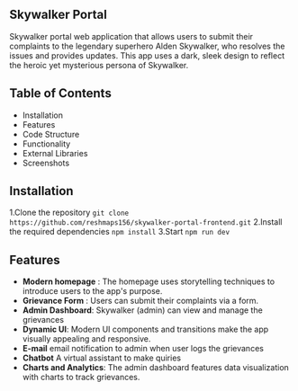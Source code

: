 ## Skywalker Portal
Skywalker portal web application that allows users to submit their complaints to the legendary superhero Alden Skywalker, who resolves the issues and provides updates. This app uses a dark, sleek design to reflect the heroic yet mysterious persona of Skywalker.

## Table of Contents
 - Installation
 - Features
 - Code Structure
 - Functionality
 - External Libraries
 - Screenshots

 ## Installation

 1.Clone the repository
  `git clone https://github.com/reshmaps156/skywalker-portal-frontend.git`
 2.Install the required dependencies
  `npm install`
 3.Start 
  `npm run dev`

 ## Features
 
 - **Modern homepage** : The homepage uses storytelling techniques to introduce users to the app's purpose.   
 - **Grievance Form** :  Users can submit their complaints via a form.
 - **Admin Dashboard**: Skywalker (admin) can view and manage the grievances
 - **Dynamic UI**: Modern UI components and transitions make the app visually appealing and responsive.
 - **E-mail** email notification to admin when user logs the grievances
 - **Chatbot** A virtual assistant to make quiries
 - **Charts and Analytics**: The admin dashboard features data visualization with charts to track grievances.
